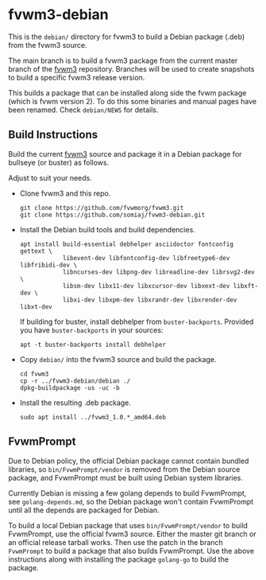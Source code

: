 # fvwm3-debian

This is the `debian/` directory for fvwm3 to build a
Debian package (.deb) from the fvwm3 source.

The main branch is to build a fvwm3 package from the current master
branch of the [fvwm3](https://github.com/fvwmorg/fvwm3) repository.
Branches will be used to create snapshots to build a specific fvwm3
release version.

This builds a package that can be installed along side the fvwm package
(which is fvwm version 2). To do this some binaries and manual pages
have been renamed. Check `debian/NEWS` for details.

## Build Instructions

Build the current [fvwm3](https://github.com/fvwmorg/fvwm3) source
and package it in a Debian package for bullseye (or buster) as follows.

Adjust to suit your needs.

+ Clone fvwm3 and this repo.

  ```
  git clone https://github.com/fvwmorg/fvwm3.git
  git clone https://github.com/somiaj/fvwm3-debian.git
  ```

+ Install the Debian build tools and build dependencies.

  ```
  apt install build-essential debhelper asciidoctor fontconfig gettext \
              libevent-dev libfontconfig-dev libfreetype6-dev libfribidi-dev \
              libncurses-dev libpng-dev libreadline-dev librsvg2-dev \
              libsm-dev libx11-dev libxcursor-dev libxext-dev libxft-dev \
              libxi-dev libxpm-dev libxrandr-dev libxrender-dev libxt-dev
  ```

  If building for buster, install debhelper from `buster-backports`.
  Provided you have `buster-backports` in your sources:

  ```
  apt -t buster-backports install debhelper
  ```
+ Copy `debian/` into the fvwm3 source and build the package.

  ```
  cd fvwm3
  cp -r ../fvwm3-debian/debian ./
  dpkg-buildpackage -us -uc -b
  ```

+ Install the resulting .deb package.

  ```
  sudo apt install ../fvwm3_1.0.*_amd64.deb
  ```

## FvwmPrompt

Due to Debian policy, the official Debian package cannot contain bundled
libraries, so `bin/FvwmPrompt/vendor` is removed from the Debian source
package, and FvwmPrompt must be built using Debian system libraries.

Currently Debian is missing a few golang depends to build FvwmPrompt,
see `golang-depends.md`, so the Debian package won't contain FvwmPrompt
until all the depends are packaged for Debian.

To build a local Debian package that uses `bin/FvwmPrompt/vendor`
to build FvwmPrompt, use the official fvwm3 source. Either the
master git branch or an official release tarball works. Then
use the patch in the branch `FvwmPrompt` to build a package that
also builds FvwmPrompt. Use the above instructions along with
installing the package `golang-go` to build the package.

